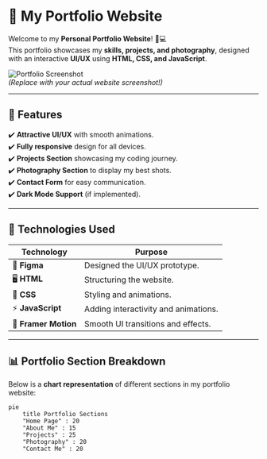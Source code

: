 # 🚀 My Portfolio Website

Welcome to my **Personal Portfolio Website**! 🎨💻  
This portfolio showcases my **skills, projects, and photography**, designed with an interactive **UI/UX** using **HTML, CSS, and JavaScript**.

![Portfolio Screenshot](https://via.placeholder.com/800x400?text=Portfolio+Screenshot)  
*(Replace with your actual website screenshot!)*

---

## 📌 Features
✔️ **Attractive UI/UX** with smooth animations.  
✔️ **Fully responsive** design for all devices.  
✔️ **Projects Section** showcasing my coding journey.  
✔️ **Photography Section** to display my best shots.  
✔️ **Contact Form** for easy communication.  
✔️ **Dark Mode Support** (if implemented).  

---

## 🚀 Technologies Used
| Technology | Purpose |
|------------|---------|
| 🎨 **Figma** | Designed the UI/UX prototype. |
| 🖥️ **HTML** | Structuring the website. |
| 🎨 **CSS** | Styling and animations. |
| ⚡ **JavaScript** | Adding interactivity and animations. |
| 🔧 **Framer Motion** | Smooth UI transitions and effects. |

---

## 📊 Portfolio Section Breakdown
Below is a **chart representation** of different sections in my portfolio website:

```mermaid
pie
    title Portfolio Sections
    "Home Page" : 20
    "About Me" : 15
    "Projects" : 25
    "Photography" : 20
    "Contact Me" : 20
